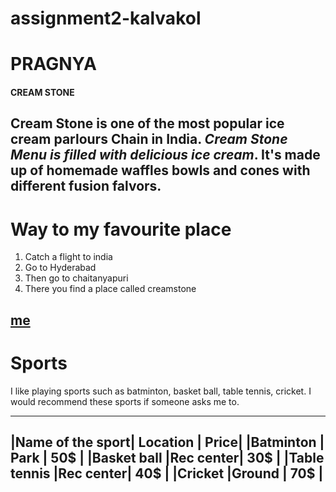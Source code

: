 # assignment2-kalvakol
# PRAGNYA #
#### CREAM STONE
Cream Stone is one of the most popular ice cream parlours Chain in India. ***Cream Stone Menu is filled with delicious ice cream***. It's made up of homemade waffles bowls and cones with different fusion falvors.
--------

# Way to my favourite place

1. Catch a flight to india
2. Go to Hyderabad
3. Then go to chaitanyapuri
4. There you find a place called creamstone

[me](https://github.com/PragnyaKalvakol/assignment2-kalvakol/blob/main/AboutMe.md)
-------
# Sports
I like playing sports such as batminton, basket ball, table tennis, cricket.
I would recommend these sports if someone asks me to.

-------------------------------------
|Name of the sport| Location | Price|
|Batminton        |  Park    | 50$  |
|Basket ball      |Rec center| 30$  |
|Table tennis     |Rec center| 40$  |
|Cricket          |Ground    | 70$  |
-------------------------------------